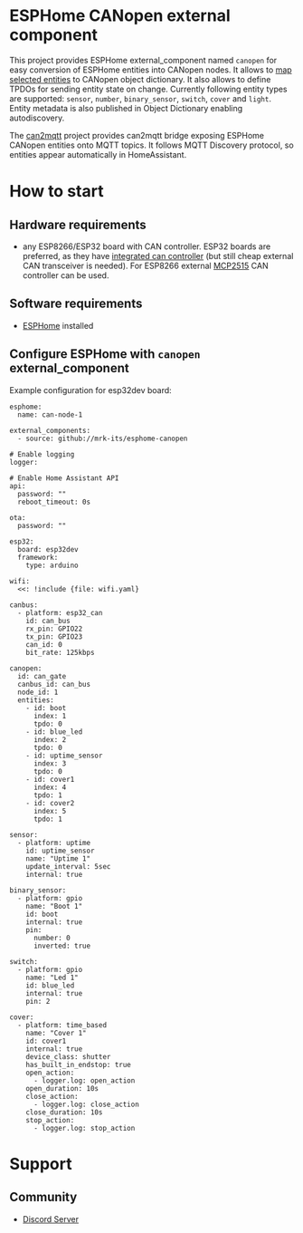 # ESPHome CANopen external component

This project provides ESPHome external_component named `canopen` for easy conversion of ESPHome entities into CANopen nodes. It allows to [map selected entities](ESPHOME_OBJECT_DICTIONARY.md) to CANopen object dictionary. It also allows to define TPDOs for sending entity state on change. Currently following entity types are supported: `sensor`, `number`, `binary_sensor`, `switch`, `cover` and `light`. Entity metadata is also published in Object Dictionary enabling autodiscovery.

The [can2mqtt](https://github.com/mrk-its/can2mqtt) project provides can2mqtt bridge exposing ESPHome CANopen entities onto MQTT topics. It follows MQTT Discovery protocol, so entities appear automatically in HomeAssistant.

# How to start
## Hardware requirements
 * any ESP8266/ESP32 board with CAN controller. ESP32 boards are preferred, as they have [integrated can controller](https://esphome.io/components/canbus.html#esp32-can-component) (but still cheap external CAN transceiver is needed). For ESP8266 external [MCP2515](https://esphome.io/components/canbus.html#mcp2515-component) CAN controller can be used.
## Software requirements
 * [ESPHome](https://esphome.io/) installed

## Configure ESPHome with `canopen` external_component

  Example configuration for esp32dev board:

  ```
  esphome:
    name: can-node-1

  external_components:
    - source: github://mrk-its/esphome-canopen

  # Enable logging
  logger:

  # Enable Home Assistant API
  api:
    password: ""
    reboot_timeout: 0s

  ota:
    password: ""

  esp32:
    board: esp32dev
    framework:
      type: arduino

  wifi:
    <<: !include {file: wifi.yaml}

  canbus:
    - platform: esp32_can
      id: can_bus
      rx_pin: GPIO22
      tx_pin: GPIO23
      can_id: 0
      bit_rate: 125kbps

  canopen:
    id: can_gate
    canbus_id: can_bus
    node_id: 1
    entities:
      - id: boot
        index: 1
        tpdo: 0
      - id: blue_led
        index: 2
        tpdo: 0
      - id: uptime_sensor
        index: 3
        tpdo: 0
      - id: cover1
        index: 4
        tpdo: 1
      - id: cover2
        index: 5
        tpdo: 1

  sensor:
    - platform: uptime
      id: uptime_sensor
      name: "Uptime 1"
      update_interval: 5sec
      internal: true

  binary_sensor:
    - platform: gpio
      name: "Boot 1"
      id: boot
      internal: true
      pin:
        number: 0
        inverted: true

  switch:
    - platform: gpio
      name: "Led 1"
      id: blue_led
      internal: true
      pin: 2

  cover:
    - platform: time_based
      name: "Cover 1"
      id: cover1
      internal: true
      device_class: shutter
      has_built_in_endstop: true
      open_action:
        - logger.log: open_action
      open_duration: 10s
      close_action:
        - logger.log: close_action
      close_duration: 10s
      stop_action:
        - logger.log: stop_action

  ```

# Support
## Community

* [Discord Server](https://discord.gg/VXjUSnUWsd)
